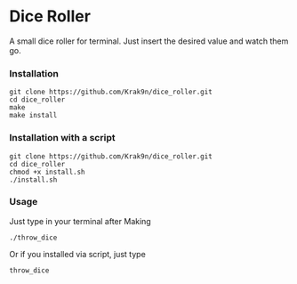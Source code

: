 # Dice Roller

A small dice roller for terminal.
Just insert the desired value and watch them go.

### Installation
```
git clone https://github.com/Krak9n/dice_roller.git
cd dice_roller
make
make install
```

### Installation with a script
```
git clone https://github.com/Krak9n/dice_roller.git
cd dice_roller
chmod +x install.sh
./install.sh
```

### Usage
Just type in your terminal after Making
```
./throw_dice
```

Or if you installed via script, just type <br />
```
throw_dice
```
